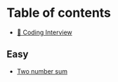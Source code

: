 # Table of contents

* [👋 Coding Interview](README.md)

## Easy

* [Two number sum](team/meet-the-team.md)
